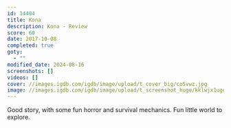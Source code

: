 ```yaml
---
id: 14404
title: Kona
description: Kona - Review
score: 60
date: 2017-10-08
completed: true
goty:
  - ""
modified_date: 2024-08-16
screenshots: []
videos: []
cover: //images.igdb.com/igdb/image/upload/t_cover_big/co5vwz.jpg
image: //images.igdb.com/igdb/image/upload/t_screenshot_huge/kklwjx1uge9qo0vzll6g.jpg
---
```

Good story, with some fun horror and survival mechanics. Fun little world to explore.
